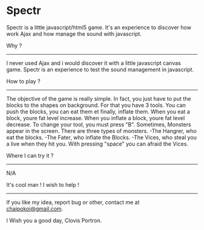 Spectr
======

Spectr is a little javascript/html5 game. It's an experience to discover how work Ajax and how manage the sound with javascript.

Why ?
_________________________________________________________________________________________________________________________________

I never used Ajax and i would discover it with a little javascript canvas game.
Spectr is an experience to test the sound management in javascript.


How to play ?
_________________________________________________________________________________________________________________________________
The objective of the game is really simple.
In fact, you just have to put the blocks to the shapes on background.
For that you have 3 tools.
You can push the blocks, you can eat them et finally, inflate them.
When you eat a block, youre fat level increase.
When you inflate a block, youre fat level decrease.
To change your tool, you must press "B".
Sometimes, Monsters appear in the screen.
There are three types of monsters.
-The Hangrer, who eat the blocks.
-The Fater, who inflate the Blocks.
-The Vices, who steal you a live when they hit you.
With pressing "space" you can afraid the Vices.

Where I can try it ?
_________________________________________________________________________________________________________________________________
N/A

It's cool man ! I wish to help !
_________________________________________________________________________________________________________________________________
If you like my idea, report bug or other, contact me at chaipokoi@gmail.com.

I Wish you a good day,
Clovis Portron.